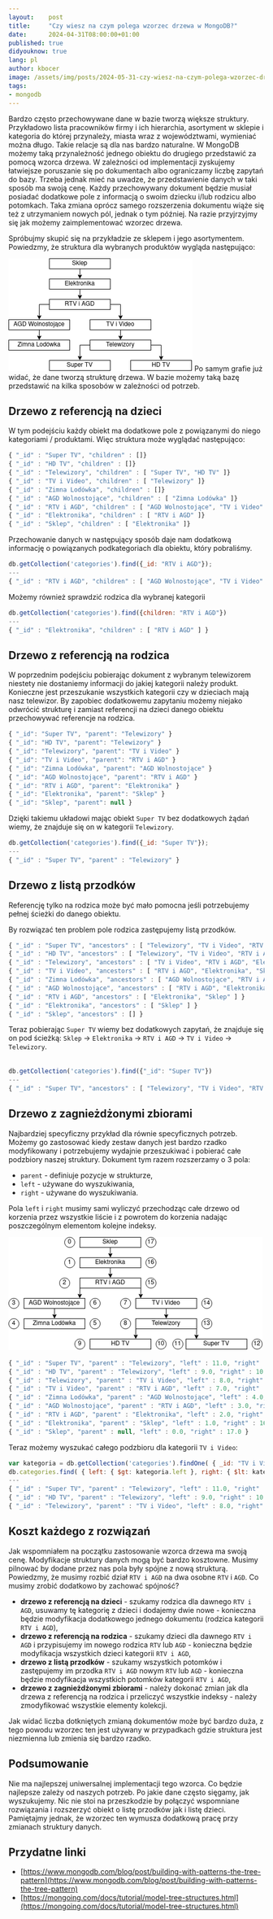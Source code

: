 ```yaml
---
layout:    post
title:     "Czy wiesz na czym polega wzorzec drzewa w MongoDB?"
date:      2024-04-31T08:00:00+01:00
published: true
didyouknow: true
lang: pl
author: kbocer
image: /assets/img/posts/2024-05-31-czy-wiesz-na-czym-polega-wzorzec-drzewa-w-mongodb/tree.webp
tags:
- mongodb
---
```

Bardzo często przechowywane dane w bazie tworzą większe struktury. Przykładowo lista pracowników firmy i ich hierarchia, asortyment w sklepie i kategoria do której przynależy, miasta wraz z województwami, wymieniać można długo. Takie relacje są dla nas bardzo naturalne. W MongoDB możemy taką przynależność jednego obiektu do drugiego przedstawić za pomocą wzorca drzewa. W zależności od implementacji zyskujemy łatwiejsze poruszanie się po dokumentach albo ograniczamy liczbę zapytań do bazy. Trzeba jednak mieć na uwadze, że przedstawienie danych w taki sposób ma swoją cenę. Każdy przechowywany dokument będzie musiał posiadać dodatkowe pole z informacją o swoim dziecku i/lub rodzicu albo potomkach. Taka zmiana oprócz samego rozszerzenia dokumentu wiąże się też z utrzymaniem nowych pól, jednak o tym później. Na razie przyjrzyjmy się jak możemy zaimplementować wzorzec drzewa.

Spróbujmy skupić się na przykładzie ze sklepem i jego asortymentem. Powiedzmy, że struktura dla wybranych produktów wygląda następująco:

![Kategorie asortymentu](/assets/img/posts/2024-05-31-czy-wiesz-na-czym-polega-wzorzec-drzewa-w-mongodb/products.png)
Po samym grafie już widać, że dane tworzą strukturę drzewa. W bazie możemy taką bazę przedstawić na kilka sposobów w zależności od potrzeb.

## Drzewo z referencją na dzieci
W tym podejściu każdy obiekt ma dodatkowe pole z powiązanymi do niego kategoriami / produktami. Więc struktura może wyglądać następująco:
```javascript
{ "_id" : "Super TV", "children" : []}
{ "_id" : "HD TV", "children" : []}
{ "_id" : "Telewizory", "children" : [ "Super TV", "HD TV" ]}
{ "_id" : "TV i Video", "children" : [ "Telewizory" ]}
{ "_id" : "Zimna Lodówka", "children" : []}
{ "_id" : "AGD Wolnostojące", "children" : [ "Zimna Lodówka" ]}
{ "_id" : "RTV i AGD", "children" : [ "AGD Wolnostojące", "TV i Video" ]}
{ "_id" : "Elektronika", "children" : [ "RTV i AGD" ]}
{ "_id" : "Sklep", "children" : [ "Elektronika" ]}
```

Przechowanie danych w następujący sposób daje nam dodatkową informację o powiązanych podkategoriach dla obiektu, który pobraliśmy.
```javascript
db.getCollection('categories').find({_id: "RTV i AGD"});
---
{ "_id" : "RTV i AGD", "children" : [ "AGD Wolnostojące", "TV i Video" ] }
```
Możemy również sprawdzić rodzica dla wybranej kategorii
```javascript
db.getCollection('categories').find({children: "RTV i AGD"})
---
{ "_id" : "Elektronika", "children" : [ "RTV i AGD" ] }
```

## Drzewo z referencją na rodzica
W poprzednim podejściu pobierając dokument z wybranym telewizorem niestety nie dostaniemy informacji do jakiej kategorii należy produkt. Konieczne jest przeszukanie wszystkich kategorii czy w dzieciach mają nasz telewizor. By zapobiec dodatkowemu zapytaniu możemy niejako odwrócić strukturę i zamiast referencji na dzieci danego obiektu przechowywać referencje na rodzica.
```javascript
{ "_id": "Super TV", "parent": "Telewizory" }
{ "_id": "HD TV", "parent": "Telewizory" }
{ "_id": "Telewizory", "parent": "TV i Video" }
{ "_id": "TV i Video", "parent": "RTV i AGD" }
{ "_id": "Zimna Lodówka", "parent": "AGD Wolnostojące" }
{ "_id": "AGD Wolnostojące", "parent": "RTV i AGD" }
{ "_id": "RTV i AGD", "parent": "Elektronika" }
{ "_id": "Elektronika", "parent": "Sklep" }
{ "_id": "Sklep", "parent": null }
```
Dzięki takiemu układowi mając obiekt `Super TV` bez dodatkowych żądań wiemy, że znajduje się on w kategorii `Telewizory`.
```javascript
db.getCollection('categories').find({_id: "Super TV"});
---
{ "_id" : "Super TV", "parent" : "Telewizory" }
```

## Drzewo z listą przodków
Referencję tylko na rodzica może być mało pomocna jeśli potrzebujemy pełnej ścieżki do danego obiektu.

By rozwiązać ten problem pole rodzica zastępujemy listą przodków.
```javascript
{ "_id" : "Super TV", "ancestors" : [ "Telewizory", "TV i Video", "RTV i AGD", "Elektronika", "Sklep" ] }
{ "_id" : "HD TV", "ancestors" : [ "Telewizory", "TV i Video", "RTV i AGD", "Elektronika", "Sklep" ] }
{ "_id" : "Telewizory", "ancestors" : [ "TV i Video", "RTV i AGD", "Elektronika", "Sklep" ] }
{ "_id" : "TV i Video", "ancestors" : [ "RTV i AGD", "Elektronika", "Sklep" ] }
{ "_id" : "Zimna Lodówka", "ancestors" : [ "AGD Wolnostojące", "RTV i AGD", "Elektronika", "Sklep" ] }
{ "_id" : "AGD Wolnostojące", "ancestors" : [ "RTV i AGD", "Elektronika", "Sklep" ] }
{ "_id" : "RTV i AGD", "ancestors" : [ "Elektronika", "Sklep" ] }
{ "_id" : "Elektronika", "ancestors" : [ "Sklep" ] }
{ "_id" : "Sklep", "ancestors" : [] }
```
Teraz pobierając `Super TV` wiemy bez dodatkowych zapytań, że znajduje się on pod ścieżką: `Sklep` → `Elektronika` → `RTV i AGD` → `TV i Video` → `Telewizory`.
```javascript

db.getCollection('categories').find({"_id": "Super TV"})
---
{ "_id" : "Super TV", "ancestors" : [ "Telewizory", "TV i Video", "RTV i AGD", "Elektronika", "Sklep"] }
```

## Drzewo z zagnieżdżonymi zbiorami
Najbardziej specyficzny przykład dla równie specyficznych potrzeb. Możemy go zastosować kiedy zestaw danych jest bardzo rzadko modyfikowany i potrzebujemy wydajnie przeszukiwać i pobierać całe podzbiory naszej struktury. Dokument tym razem rozszerzamy o 3 pola:
- `parent` - definiuje pozycje w strukturze,
- `left` - używane do wyszukiwania,
- `right` - używane do wyszukiwania.

Pola `left` i `right` musimy sami wyliczyć przechodząc całe drzewo od korzenia przez wszystkie liście  i z powrotem do korzenia nadając poszczególnym elementom kolejne indeksy.

![Kategorie asortymentu z zagnieżdżonymi zbiorami](/assets/img/posts/2024-05-31-czy-wiesz-na-czym-polega-wzorzec-drzewa-w-mongodb/subsets.png)

```javascript
{ "_id" : "Super TV", "parent" : "Telewizory", "left" : 11.0, "right" : 12.0 }
{ "_id" : "HD TV", "parent" : "Telewizory", "left" : 9.0, "right" : 10.0 }
{ "_id" : "Telewizory", "parent" : "TV i Video", "left" : 8.0, "right" : 13.0 }
{ "_id" : "TV i Video", "parent" : "RTV i AGD", "left" : 7.0, "right" : 14.0 }
{ "_id" : "Zimna Lodówka", "parent" : "AGD Wolnostojące", "left" : 4.0, "right" : 5.0 }
{ "_id" : "AGD Wolnostojące", "parent" : "RTV i AGD", "left" : 3.0, "right" : 6.0 }
{ "_id" : "RTV i AGD", "parent" : "Elektronika", "left" : 2.0, "right" : 15.0 }
{ "_id" : "Elektronika", "parent" : "Sklep", "left" : 1.0, "right" : 16.0 }
{ "_id" : "Sklep", "parent" : null, "left" : 0.0, "right" : 17.0 }
```

Teraz możemy wyszukać całego podzbioru dla kategorii `TV i Video`:
```javascript
var kategoria = db.getCollection('categories').findOne( { _id: "TV i Video" } );
db.categories.find( { left: { $gt: kategoria.left }, right: { $lt: kategoria.right } } );
---
{ "_id" : "Super TV", "parent" : "Telewizory", "left" : 11.0, "right" : 12.0 }
{ "_id" : "HD TV", "parent" : "Telewizory", "left" : 9.0, "right" : 10.0 }
{ "_id" : "Telewizory", "parent" : "TV i Video", "left" : 8.0, "right" : 13.0 }
```

## Koszt każdego z rozwiązań

Jak wspomniałem na początku zastosowanie wzorca drzewa ma swoją cenę. Modyfikacje struktury danych mogą być bardzo kosztowne. Musimy pilnować by dodane przez nas pola były spójne z nową strukturą. Powiedzmy, że musimy rozbić dział `RTV i AGD` na dwa osobne `RTV` i `AGD`. Co musimy zrobić dodatkowo by zachować spójność?

- **drzewo z referencją na dzieci** - szukamy rodzica dla dawnego `RTV i AGD`, usuwamy tę kategorię z dzieci i dodajemy dwie nowe - konieczna będzie modyfikacja dodatkowego jednego dokumentu (rodzica kategorii `RTV i AGD`),
- **drzewo z referencją na rodzica** - szukamy dzieci dla dawnego `RTV i AGD` i przypisujemy im nowego rodzica `RTV` lub `AGD` - konieczna będzie modyfikacja wszystkich dzieci kategorii `RTV i AGD`,
- **drzewo z listą przodków** - szukamy wszystkich potomków i zastępujemy im przodka `RTV i AGD` nowym `RTV` lub `AGD` - konieczna będzie modyfikacja wszystkich potomków kategorii `RTV i AGD`,
- **drzewo z zagnieżdżonymi zbiorami** - należy dokonać zmian jak dla drzewa z referencją na rodzica i przeliczyć wszystkie indeksy - należy zmodyfikować wszystkie elementy kolekcji.

Jak widać liczba dotkniętych zmianą dokumentów może być bardzo duża, z tego powodu wzorzec ten jest używany w przypadkach gdzie struktura jest niezmienna lub zmienia się bardzo rzadko.

## Podsumowanie
Nie ma najlepszej uniwersalnej implementacji tego wzorca. Co będzie najlepsze zależy od naszych potrzeb. Po jakie dane często sięgamy, jak wyszukujemy. Nic nie stoi na przeszkodzie by połączyć wspomniane rozwiązania i rozszerzyć obiekt o listę przodków jak i listę dzieci. Pamiętajmy jednak, że wzorzec ten wymusza dodatkową pracę przy zmianach struktury danych.

## Przydatne linki
- [https://www.mongodb.com/blog/post/building-with-patterns-the-tree-pattern](https://www.mongodb.com/blog/post/building-with-patterns-the-tree-pattern)
- [https://mongoing.com/docs/tutorial/model-tree-structures.html](https://mongoing.com/docs/tutorial/model-tree-structures.html)